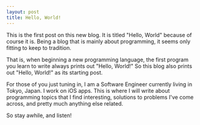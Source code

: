```yaml
---
layout: post
title: Hello, World!
---
```


This is the first post on this new blog. It is titled "Hello, World" because of course it is. Being a blog that is mainly about programming, it seems only fitting to keep to tradition.

<!--excerpt-->

 That is, when beginning a new programming language, the first program you learn to write always prints out "Hello, World!" So this blog also prints out "Hello, World!" as its starting post.

For those of you just tuning in, I am a Software Engineer currently living in Tokyo, Japan. I work on iOS apps. This is where I will write about programming topics that I find interesting, solutions to problems I've come across, and pretty much anything else related.

So stay awhile, and listen!
